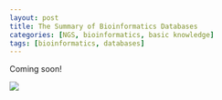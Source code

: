 ```yaml
---
layout: post
title: The Summary of Bioinformatics Databases
categories: [NGS, bioinformatics, basic knowledge]
tags: [bioinformatics, databases]
---
```


Coming soon!

![](http://i.imgur.com/QyBJll8.png)

